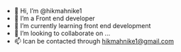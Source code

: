 - 👋 Hi, I’m @hikmahnike1
- 👀 I’m a Front end developer
- 🌱 I’m currently learning front end development
- 💞️ I’m looking to collaborate on ...
- 📫 Ican be contacted through hikmahnike1@gmail.com


